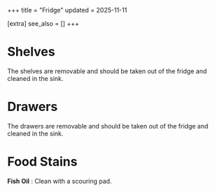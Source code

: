 +++
title = "Fridge"
updated = 2025-11-11

[extra]
see_also = []
+++

# Shelves
The shelves are removable and should be taken out of the fridge and cleaned in the sink.

# Drawers
The drawers are removable and should be taken out of the fridge and cleaned in the sink.


# Food Stains

**Fish Oil**
: Clean with a scouring pad.
